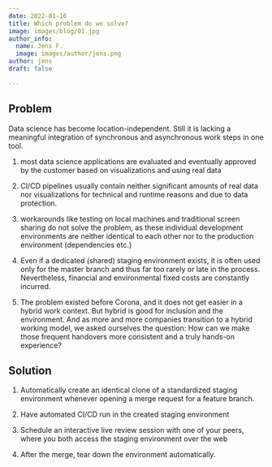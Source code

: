 ```yaml
---
date: 2022-01-16
title: Which problem do we solve?
image: images/blog/01.jpg
author_info:
  name: Jens F.
  image: images/author/jens.png
author: jens
draft: false

---
```

## Problem

Data science has become location-independent. Still it is lacking a meaningful integration of synchronous and asynchronous work steps in one tool.

1. most data science applications are evaluated and eventually approved by the customer based on visualizations and using real data

2. CI/CD pipelines usually contain neither significant amounts of real data nor visualizations for technical and runtime reasons and due to data protection.

3. workarounds like testing on local machines and traditional screen sharing do not solve the problem, as these individual development environments are neither identical to each other nor to the production environment (dependencies etc.)

4. Even if a dedicated (shared) staging environment exists, it is often used only for the master branch and thus far too rarely or late in the process. Nevertheless, financial and environmental fixed costs are constantly incurred.

5. The problem existed before Corona, and it does not get easier in a hybrid work context. But hybrid is good for inclusion and the environment. And as more and more companies transition to a hybrid working model, we asked ourselves the question: How can we make those frequent handovers more consistent and a truly hands-on experience?

<!-- Nach dem Intro geht es normalerweise um das Problem, was euer Produkt oder eure Dienstleistung für einen potenziellen Markt löst. Vermeidet hier komplizierte Formulierungen oder diskutable Argumente. In der Regel sind drei sehr klare und unwiderlegbare Aussagen völlig ausreichend. Lasst keine Zweifel aufkommen und formuliert diese Folie so, dass jeder das Problem nachvollziehen kann. -->

## Solution

1. Automatically create an identical clone of a standardized staging environment whenever opening a merge request for a feature branch.

2. Have automated CI/CD run in the created staging environment

3. Schedule an interactive live review session with one of your peers, where you both access the staging environment over the web

4. After the merge, tear down the environment automatically.

<!-- Für jedes Problem, das ihr in eurem Pitch Deck aufzeigt, solltet ihr auch schlagkräftige Lösungen präsentieren. Diese Folie muss so konzipiert sein, dass ihr schnell und verständlich den Nutzen eures Produktes oder eurer Dienstleistung kommunizieren könnt. Auf diese Weise solltet ihr ebenfalls sehr klare Aussagen darüber treffen, wie die zuvor dargestellten Problemen durch eure Technologie gelöst werden. Keine Verkomplizierung! Haltet es einfach und auf den Punkt! -->